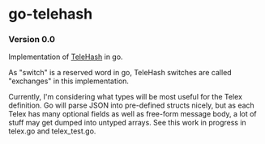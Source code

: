 go-telehash
===========

### Version 0.0

Implementation of [TeleHash](http://telehash.org/) in go.

As "switch" is a reserved word in go, TeleHash switches are called "exchanges" in this implementation.

Currently, I'm considering what types will be most useful for the Telex definition. Go will parse JSON
into pre-defined structs nicely, but as each Telex has many optional fields as well as free-form message body,
a lot of stuff may get dumped into untyped arrays. See this work in progress in telex.go and telex_test.go.